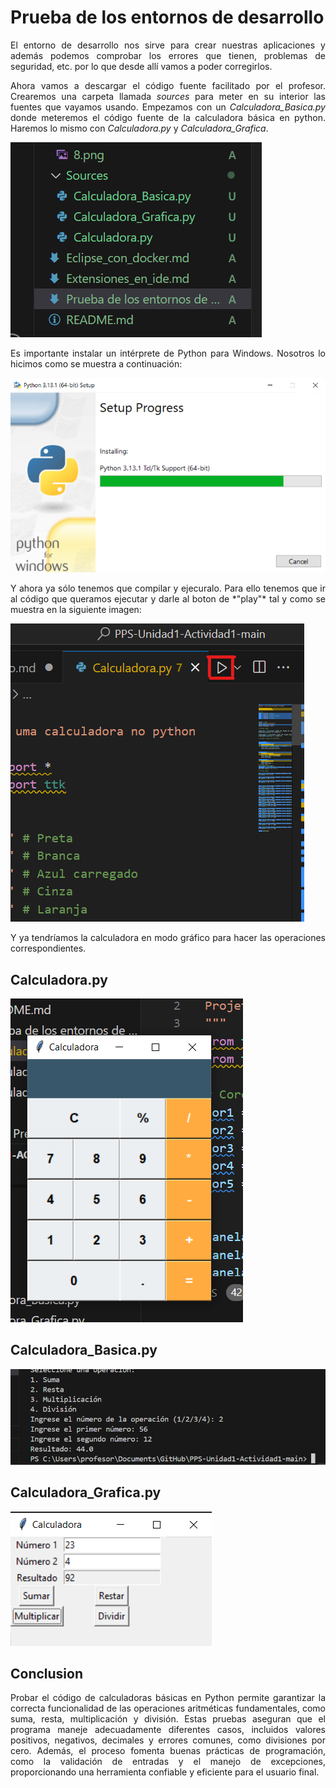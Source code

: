 <div style="text-align: justify;">

# Prueba de los entornos de desarrollo

El entorno de desarrollo nos sirve para crear nuestras aplicaciones y además podemos comprobar los errores que tienen, problemas de seguridad, etc. por lo que desde allí vamos a poder corregirlos.

Ahora vamos a descargar el código fuente facilitado por el profesor. Crearemos una carpeta llamada *sources* para meter en su interior las fuentes que vayamos usando. Empezamos con un *Calculadora_Basica.py* donde meteremos el código fuente de la calculadora básica en python.
Haremos lo mismo con *Calculadora.py* y *Calculadora_Grafica*.

<p>
    <img src="imagenes\9.png" alt="Config Nano">
</p>

Es importante instalar un intérprete de Python para Windows. Nosotros lo hicimos como se muestra a continuación:
<p>
    <img src="imagenes/10.png" alt="Config Nano">
</p>
Y ahora ya sólo tenemos que compilar y ejecuralo. Para ello tenemos que ir al código que queramos ejecutar y darle al boton de *"play"* tal y como se muestra en la siguiente imagen:
<p>
    <img src="imagenes/11.png" alt="Config Nano">
</p>

Y ya tendríamos la calculadora en modo gráfico para hacer las operaciones correspondientes.
## Calculadora.py 

<p>
    <img src="imagenes/12.png" alt="Config Nano">
</p>

## Calculadora_Basica.py 
<p>
    <img src="imagenes/13.png" alt="Config Nano">
</p>

## Calculadora_Grafica.py 
<p>
    <img src="imagenes/14.png" alt="Config Nano">
</p>

## Conclusion
Probar el código de calculadoras básicas en Python permite garantizar la correcta funcionalidad de las operaciones aritméticas fundamentales, como suma, resta, multiplicación y división. Estas pruebas aseguran que el programa maneje adecuadamente diferentes casos, incluidos valores positivos, negativos, decimales y errores comunes, como divisiones por cero. Además, el proceso fomenta buenas prácticas de programación, como la validación de entradas y el manejo de excepciones, proporcionando una herramienta confiable y eficiente para el usuario final.
</div>